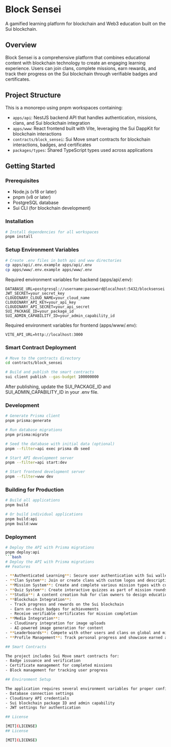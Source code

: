 # Block Sensei

A gamified learning platform for blockchain and Web3 education built on the Sui blockchain.

## Overview

Block Sensei is a comprehensive platform that combines educational content with blockchain technology to create an engaging learning experience. Users can join clans, complete missions, earn rewards, and track their progress on the Sui blockchain through verifiable badges and certificates.

## Project Structure

This is a monorepo using pnpm workspaces containing:

- `apps/api`: NestJS backend API that handles authentication, missions, clans, and Sui blockchain integration
- `apps/www`: React frontend built with Vite, leveraging the Sui DappKit for blockchain interactions
- `contracts/block_sensei`: Sui Move smart contracts for blockchain interactions, badges, and certificates
- `packages/types`: Shared TypeScript types used across applications

## Getting Started

### Prerequisites

- Node.js (v18 or later)
- pnpm (v8 or later)
- PostgreSQL database
- Sui CLI (for blockchain development)

### Installation

```bash
# Install dependencies for all workspaces
pnpm install
```

### Setup Environment Variables

```bash
# Create .env files in both api and www directories
cp apps/api/.env.example apps/api/.env
cp apps/www/.env.example apps/www/.env
```

Required environment variables for backend (apps/api/.env):
```
DATABASE_URL=postgresql://username:password@localhost:5432/blocksensei
JWT_SECRET=your_secret_key
CLOUDINARY_CLOUD_NAME=your_cloud_name
CLOUDINARY_API_KEY=your_api_key
CLOUDINARY_API_SECRET=your_api_secret
SUI_PACKAGE_ID=your_package_id
SUI_ADMIN_CAPABILITY_ID=your_admin_capability_id
```

Required environment variables for frontend (apps/www/.env):
```
VITE_API_URL=http://localhost:3000
```

### Smart Contract Deployment

```bash
# Move to the contracts directory
cd contracts/block_sensei

# Build and publish the smart contracts
sui client publish --gas-budget 100000000
```

After publishing, update the SUI_PACKAGE_ID and SUI_ADMIN_CAPABILITY_ID in your .env file.

### Development

```bash
# Generate Prisma client
pnpm prisma:generate

# Run database migrations
pnpm prisma:migrate

# Seed the database with initial data (optional)
pnpm --filter=api exec prisma db seed

# Start API development server
pnpm --filter=api start:dev

# Start frontend development server
pnpm --filter=www dev
```

### Building for Production

```bash
# Build all applications
pnpm build

# Or build individual applications
pnpm build:api
pnpm build:www
```

### Deployment

```bash
# Deploy the API with Prisma migrations
pnpm deploy:api
```bash
# Deploy the API with Prisma migrations
## Features

- **Authenticated Learning**: Secure user authentication with Sui wallet integration
- **Clan System**: Join or create clans with custom logos and descriptions to compete with other users
- **Mission System**: Create and complete various mission types with customizable rounds and quests
- **Quiz System**: Create interactive quizzes as part of mission rounds
- **Studio**: A content creation hub for clan owners to design educational content
- **Blockchain Integration**: 
  - Track progress and rewards on the Sui blockchain
  - Earn on-chain badges for achievements
  - Receive verifiable certificates for mission completion
- **Media Integration**:
  - Cloudinary integration for image uploads
  - AI-powered image generation for content
- **Leaderboards**: Compete with other users and clans on global and mission-specific leaderboards
- **Profile Management**: Track personal progress and showcase earned achievements

## Smart Contracts

The project includes Sui Move smart contracts for:
- Badge issuance and verification
- Certificate management for completed missions
- Block management for tracking user progress

## Environment Setup

The application requires several environment variables for proper configuration:
- Database connection settings
- Cloudinary API credentials
- Sui blockchain package ID and admin capability
- JWT settings for authentication

## License

[MIT](LICENSE)
## License

[MIT](LICENSE)
